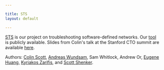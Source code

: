 ```yaml
---

title: STS
layout: default

---
```


[STS](http://www.eecs.berkeley.edu/~rcs/research/sts.pdf) is our project on troubleshooting software-defined networks.
Our [tool](http://ucb-sts.github.com/sts/) is publicly available.
Slides from Colin's talk at the Stanford CTO summit
are available [here](http://www.eecs.berkeley.edu/~rcs/research/selectiverecall.pptx).

Authors: [Colin Scott](http://www.eecs.berkeley.edu/~rcs/), [Andreas
Wundsam](http://www1.icsi.berkeley.edu/~andi/), Sam Whitlock, Andrew Or, [Eugene
Huang](http://eugene.huang.org/),
[Kyriakos Zarifis](http://www1.icsi.berkeley.edu/~zarifis/), and [Scott Shenker](http://www.eecs.berkeley.edu/Faculty/Homepages/shenker.html).
